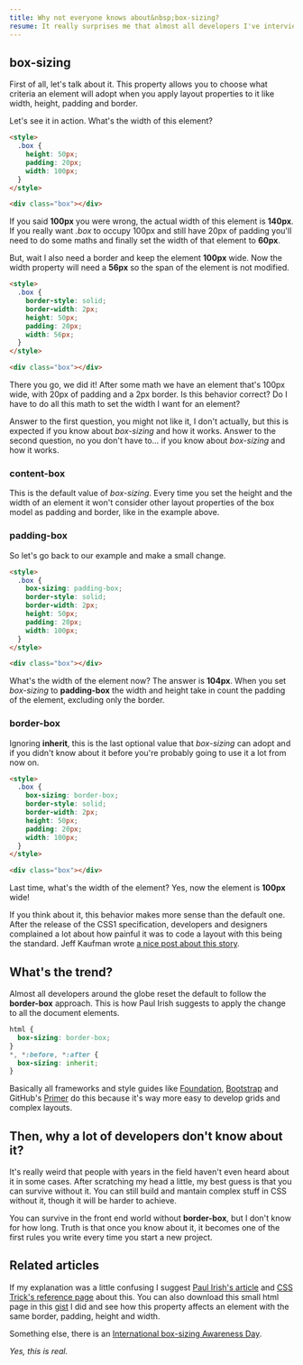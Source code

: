 ```yaml
---
title: Why not everyone knows about&nbsp;box-sizing?
resume: It really surprises me that almost all developers I've interviewed in the recent time didn't know about the existance of this property at all and I'm really asking myself, why?
---
```


## box-sizing

First of all, let's talk about it. This property allows you to choose what criteria an element will adopt when you apply layout properties to it like width, height, padding and border.

Let's see it in action. What's the width of this element?

```html
<style>
  .box {
    height: 50px;
    padding: 20px;
    width: 100px;
  }
</style>

<div class="box"></div>
```

If you said **100px** you were wrong, the actual width of this element is **140px**. If you really want *.box* to occupy 100px and still have 20px of padding you'll need to do some maths and finally set the width of that element to **60px**.

But, wait I also need a border and keep the element **100px** wide. Now the width property will need a **56px** so the span of the element is not modified.

```html
<style>
  .box {
    border-style: solid;
    border-width: 2px;
    height: 50px;
    padding: 20px;
    width: 56px;
  }
</style>

<div class="box"></div>
```

There you go, we did it! After some math we have an element that's 100px wide, with 20px of padding and a 2px border. Is this behavior correct? Do I have to do all this math to set the width I want for an element?

Answer to the first question, you might not like it, I don't actually, but this is expected if you know about *box-sizing* and how it works. Answer to the second question, no you don't have to... if you know about *box-sizing* and how it works.


### content-box

This is the default value of *box-sizing*. Every time you set the height and the width of an element it won't consider other layout properties of the box model as padding and border, like in the example above.


### padding-box

So let's go back to our example and make a small change.

```html
<style>
  .box {
    box-sizing: padding-box;
    border-style: solid;
    border-width: 2px;
    height: 50px;
    padding: 20px;
    width: 100px;
  }
</style>

<div class="box"></div>
```

What's the width of the element now? The answer is **104px**. When you set *box-sizing* to **padding-box** the width and height take in count the padding of the element, excluding only the border.


### border-box

Ignoring **inherit**, this is the last optional value that *box-sizing* can adopt and if you didn't know about it before you're probably going to use it a lot from now on.

```html
<style>
  .box {
    box-sizing: border-box;
    border-style: solid;
    border-width: 2px;
    height: 50px;
    padding: 20px;
    width: 100px;
  }
</style>

<div class="box"></div>
```

Last time, what's the width of the element? Yes, now the element is **100px** wide!

If you think about it, this behavior makes more sense than the default one. After the release of the CSS1 specification, developers and designers complained a lot about how painful it was to code a layout with this being the standard. Jeff Kaufman wrote <a href="http://www.jefftk.com/p/the-revenge-of-the-ie-box-model" target="_blank">a nice post about this story</a>.


## What's the trend?

Almost all developers around the globe reset the default to follow the **border-box** approach. This is how Paul Irish suggests to apply the change to all the document elements.

```css
html {
  box-sizing: border-box;
}
*, *:before, *:after {
  box-sizing: inherit;
}
```

Basically all frameworks and style guides like <a href="http://foundation.zurb.com/" target="_blank">Foundation</a>, <a href="http://getbootstrap.com/" target="_blank">Bootstrap</a> and GitHub's <a href="http://primercss.io/" target="_blank">Primer</a> do this because it's way more easy to develop grids and complex layouts.


## Then, why a lot of developers don't know about it?

It's really weird that people with years in the field haven't even heard about it in some cases. After scratching my head a little, my best guess is that you can survive without it. You can still build and mantain complex stuff in CSS without it, though it will be harder to achieve.

You can survive in the front end world without **border-box**, but I don't know for how long. Truth is that once you know about it, it becomes one of the first rules you write every time you start a new project.


## Related articles

If my explanation was a little confusing I suggest <a href="http://www.paulirish.com/2012/box-sizing-border-box-ftw/" target="_blank">Paul Irish's article</a> and <a href="https://css-tricks.com/box-sizing/" target="_blank">CSS Trick's reference page</a> about this. You can also download this small html page in this <a href="https://gist.github.com/jeremenichelli/a7f26e5951bfb2b77043" target="_blank">gist</a> I did and see how this property affects an element with the same border, padding, height and width.

Something else, there is an <a href="https://css-tricks.com/international-box-sizing-awareness-day/">International box-sizing Awareness Day</a>.

_Yes, this is real._

